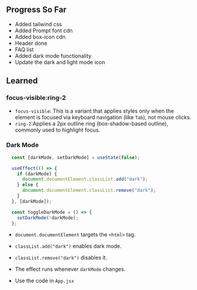 ## Progress So Far
- Added tailwind css
- Added Prompt font cdn
- Added box-icon cdn
- Header done
- FAQ list 
- Added dark mode functionality
- Update the dark and light mode icon


## Learned 
### focus-visible:ring-2
- `focus-visible`: This is a variant that applies styles only when the element is focused via keyboard navigation (like `Tab`), not mouse clicks.
- `ring-2`:Applies a 2px outline ring (box-shadow-based outline), commonly used to highlight focus.

### Dark Mode
```javascript
  const [darkMode, setDarkMode] = useState(false);

  useEffect(() => {
    if (darkMode) {
      document.documentElement.classList.add("dark");
    } else {
      document.documentElement.classList.remove("dark");
    }
  }, [darkMode]);

  const toggleDarkMode = () => {
    setDarkMode(!darkMode);
  };
```
- `document.documentElement` targets the `<html>` tag.

- `classList.add("dark")` enables dark mode.

- `classList.remove("dark")` disables it.

- The effect runs whenever `darkMode` changes.

- Use the code in `App.jsx`